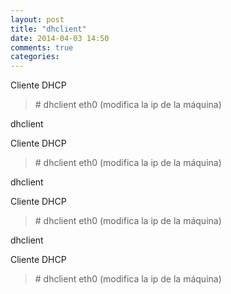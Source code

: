 ```yaml
---
layout: post
title: "dhclient"
date: 2014-04-03 14:50
comments: true
categories: 
---
```

Cliente DHCP

>\# dhclient eth0  (modifica la ip de la máquina)

dhclient

Cliente DHCP

>\# dhclient eth0  (modifica la ip de la máquina)

dhclient

Cliente DHCP

>\# dhclient eth0  (modifica la ip de la máquina)

dhclient

Cliente DHCP

>\# dhclient eth0  (modifica la ip de la máquina)

